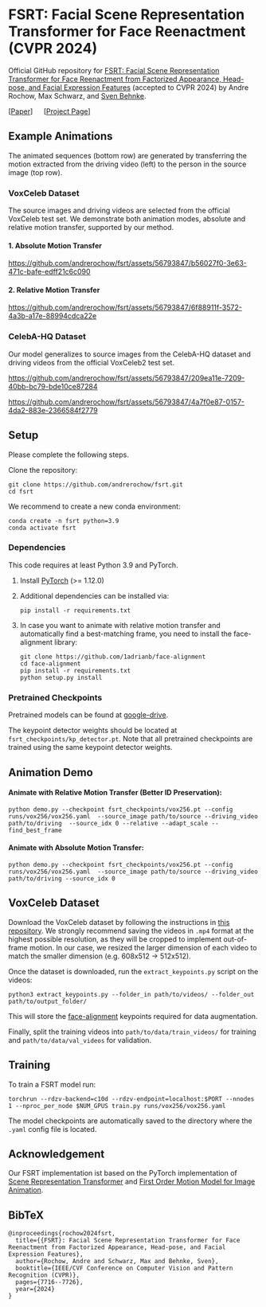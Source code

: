# FSRT: Facial Scene Representation Transformer for Face Reenactment (CVPR 2024)

Official GitHub repository for [FSRT: Facial Scene Representation Transformer for Face Reenactment from Factorized Appearance, Head-pose, and Facial Expression Features](https://andrerochow.github.io/fsrt) (accepted to CVPR 2024) by Andre Rochow, Max Schwarz, and [Sven Behnke](https://www.ais.uni-bonn.de/behnke/). <br>

[[Paper](https://arxiv.org/abs/2404.09736)] &emsp; [[Project Page](https://andrerochow.github.io/fsrt/)]

## Example Animations
The animated sequences (bottom row) are generated by transferring the motion extracted from the driving video (left) to the person in the source image (top row).

### VoxCeleb Dataset
The source images and driving videos are selected from the official VoxCeleb test set. We demonstrate both animation modes,  absolute and relative motion transfer, supported by our method.

#### 1. Absolute Motion Transfer
https://github.com/andrerochow/fsrt/assets/56793847/b56027f0-3e63-471c-bafe-edff21c6c090

#### 2. Relative Motion Transfer
https://github.com/andrerochow/fsrt/assets/56793847/6f88911f-3572-4a3b-a17e-88994cdca22e

### CelebA-HQ Dataset
Our model generalizes to source images from the CelebA-HQ dataset and driving videos from the official VoxCeleb2 test set.

https://github.com/andrerochow/fsrt/assets/56793847/209ea11e-7209-40bb-bc79-bde10ce87284

https://github.com/andrerochow/fsrt/assets/56793847/4a7f0e87-0157-4da2-883e-2366584f2779

## Setup
Please complete the following steps.

Clone the repository:

```
git clone https://github.com/andrerochow/fsrt.git
cd fsrt
```

We recommend to create a new conda environment:

```
conda create -n fsrt python=3.9
conda activate fsrt
```

### Dependencies

This code requires at least Python 3.9 and PyTorch.

 1. Install [PyTorch](https://pytorch.org/get-started/locally/) (>= 1.12.0)

 2. Additional dependencies can be installed via:

    ```
    pip install -r requirements.txt
    ```
 3. In case you want to animate with relative motion transfer and automatically find a best-matching frame, you need to install the face-alignment library:

    ```
    git clone https://github.com/1adrianb/face-alignment
    cd face-alignment
    pip install -r requirements.txt
    python setup.py install
    ```

### Pretrained Checkpoints

Pretrained models can be found at [google-drive](https://drive.google.com/drive/folders/1R9BuWM-kqPddriZtIVf5z3Yq14D4DDSP?usp=drive_link).

The keypoint detector weights should be located at `fsrt_checkpoints/kp_detector.pt`. Note that all pretrained checkpoints are trained using the same keypoint detector weights.

## Animation Demo

#### Animate with Relative Motion Transfer (Better ID Preservation):

```
python demo.py --checkpoint fsrt_checkpoints/vox256.pt --config runs/vox256/vox256.yaml  --source_image path/to/source --driving_video path/to/driving  --source_idx 0 --relative --adapt_scale --find_best_frame
```

#### Animate with Absolute Motion Transfer:

```
python demo.py --checkpoint fsrt_checkpoints/vox256.pt --config runs/vox256/vox256.yaml  --source_image path/to/source --driving_video path/to/driving --source_idx 0
```

## VoxCeleb Dataset

Download the VoxCeleb dataset by following the instructions in [this repository](https://github.com/AliaksandrSiarohin/video-preprocessing). 
We strongly recommend saving the videos in `.mp4` format at the highest possible resolution, as they will be cropped to implement out-of-frame motion. 
In our case, we resized the larger dimension of each video to match the smaller dimension (e.g. 608x512 → 512x512). 

Once the dataset is downloaded, run the `extract_keypoints.py` script on the videos:

```
python3 extract_keypoints.py --folder_in path/to/videos/ --folder_out path/to/output_folder/
```
This will store the [face-alignment](https://github.com/1adrianb/face-alignment) keypoints required for data augmentation.

Finally, split the training videos into `path/to/data/train_videos/` for training and `path/to/data/val_videos` for validation.

## Training

To train a FSRT model run:

```
torchrun --rdzv-backend=c10d --rdzv-endpoint=localhost:$PORT --nnodes 1 --nproc_per_node $NUM_GPUS train.py runs/vox256/vox256.yaml
```

The model checkpoints are automatically saved to the directory where the `.yaml` config file is located.

## Acknowledgement

Our FSRT implementation ist based on the PyTorch implementation of [Scene Representation Transformer](https://github.com/stelzner/srt) and [First Order Motion Model for Image Animation](https://github.com/AliaksandrSiarohin/first-order-model).

## BibTeX

```
@inproceedings{rochow2024fsrt,
  title={{FSRT}: Facial Scene Representation Transformer for Face Reenactment from Factorized Appearance, Head-pose, and Facial Expression Features},
  author={Rochow, Andre and Schwarz, Max and Behnke, Sven},
  booktitle={IEEE/CVF Conference on Computer Vision and Pattern Recognition (CVPR)},
  pages={7716--7726},
  year={2024}
}
```

